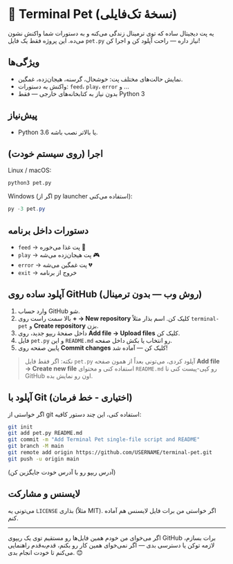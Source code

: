 # 🐾 Terminal Pet (نسخهٔ تک‌فایلی)

یه پت دیجیتال ساده که توی ترمینال زندگی می‌کنه و به دستورات شما واکنش نشون می‌ده. این پروژه فقط یک فایل `pet.py` نیاز داره — راحت آپلود کن و اجرا کن!

## ویژگی‌ها
- نمایش حالت‌های مختلف پت: خوشحال، گرسنه، هیجان‌زده، غمگین.  
- واکنش به دستورات: `feed`، `play`، `error` و ...  
- بدون نیاز به کتابخانه‌های خارجی — فقط Python 3

## پیش‌نیاز
- Python 3.6 یا بالاتر نصب باشه.

## اجرا (روی سیستم خودت)
Linux / macOS:
```bash
python3 pet.py
```

Windows (اگر از py launcher استفاده می‌کنی):
```powershell
py -3 pet.py
```

## دستورات داخل برنامه
- `feed` → پت غذا می‌خوره 🍗  
- `play` → پت هیجان‌زده می‌شه 🎮  
- `error` → پت غمگین می‌شه 💔  
- `exit` → خروج از برنامه

## آپلود ساده روی GitHub (روش وب — بدون ترمینال)
1. وارد حساب GitHub شو.  
2. بالا سمت راست روی **+ → New repository** کلیک کن. اسم بذار مثلاً `terminal-pet` و **Create repository** بزن.  
3. داخل صفحهٔ ریپو جدید، روی **Add file → Upload files** کلیک کن.  
4. فایل `pet.py` و این `README.md` رو انتخاب یا بکش داخل صفحه.  
5. پایین صفحه روی **Commit changes** کلیک کن — آماده شد!

> نکته: اگر فقط فایل `pet.py` آپلود کردی، می‌تونی بعداً از همون صفحه **Add file → Create new file** استفاده کنی و محتوای `README.md` رو کپی-پیست کنی تا GitHub اون رو نمایش بده.

## آپلود با Git (اختیاری - خط فرمان)
اگر خواستی از git استفاده کنی، این چند دستور کافیه:
```bash
git init
git add pet.py README.md
git commit -m "Add Terminal Pet single-file script and README"
git branch -M main
git remote add origin https://github.com/USERNAME/terminal-pet.git
git push -u origin main
```
(آدرس ریپو رو با آدرس خودت جایگزین کن)

## لایسنس و مشارکت
می‌تونی یه `LICENSE` بذاری (مثلاً MIT). اگر خواستی من برات فایل لایسنس هم آماده کنم.

---
اگر می‌خوای من خودم همین فایل‌ها رو مستقیم توی یک ریپوی GitHub برات بسازم، لازمه توکن یا دسترسی بدی — اگر نمی‌خوای همین کار رو بکنم، قدم‌به‌قدم راهنمایی می‌کنم تا خودت انجام بدی. 😊
